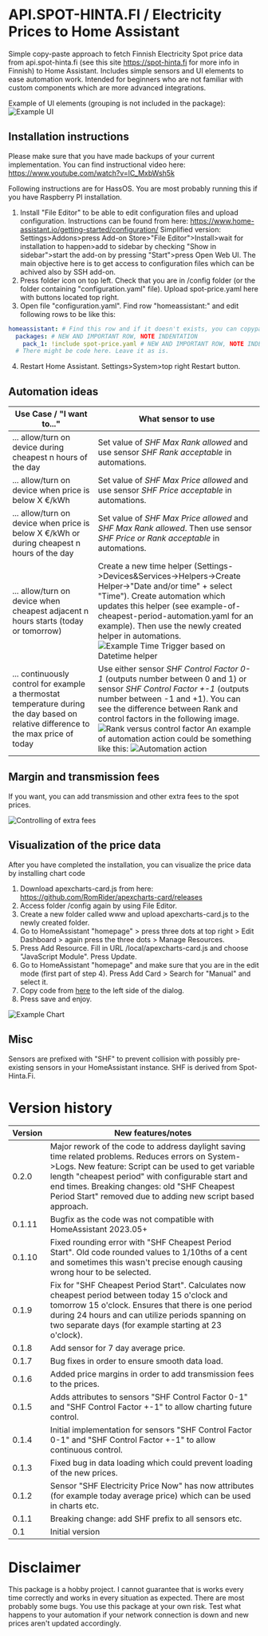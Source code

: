 # API.SPOT-HINTA.FI / Electricity Prices to Home Assistant 
Simple copy-paste approach to fetch Finnish Electricity Spot price data from api.spot-hinta.fi (see this site https://spot-hinta.fi for more info in Finnish) to Home Assistant. Includes simple sensors and UI elements to ease automation work. Intended for beginners who are not familiar with custom components which are more advanced integrations.

Example of UI elements (grouping is not included in the package):
![Example UI](/img/example.png)

## Installation instructions
Please make sure that you have made backups of your current implementation. You can find instructional video here: https://www.youtube.com/watch?v=lC_MxbWsh5k

Following instructions are for HassOS. You are most probably running this if you have Raspberry PI installation.

1. Install "File Editor" to be able to edit configuration files and upload configuration. Instructions can be found from here: https://www.home-assistant.io/getting-started/configuration/ Simplified version: Settings>Addons>press Add-on Store>"File Editor">Install>wait for installation to happen>add to sidebar by checking "Show in sidebar">start the add-on by pressing "Start">press Open Web UI. The main objective here is to get access to configuration files which can be achived also by SSH add-on.
2. Press folder icon on top left. Check that you are in /config folder (or the folder containing "configuration.yaml" file). Upload spot-price.yaml here with buttons located top right.
3. Open file "configuration.yaml". Find row "homeassistant:" and edit following rows to be like this:
```yaml
homeassistant: # Find this row and if it doesn't exists, you can copypaste this whole block to the file.
  packages: # NEW AND IMPORTANT ROW, NOTE INDENTATION
    pack_1: !include spot-price.yaml # NEW AND IMPORTANT ROW, NOTE INDENTATION
  # There might be code here. Leave it as is.
```
4. Restart Home Assistant. Settings>System>top right Restart button.

## Automation ideas

| Use Case / "I want to..."| What sensor to use |
| --- | --- |
| ... allow/turn on device during cheapest n hours of the day | Set value of *SHF Max Rank allowed* and use sensor *SHF Rank acceptable* in automations. |
| ... allow/turn on device when price is below X €/kWh | Set value of *SHF Max Price allowed* and use sensor *SHF Price acceptable* in automations. |
| ... allow/turn on device when price is below X €/kWh or during cheapest n hours of the day | Set value of *SHF Max Price allowed* and *SHF Max Rank allowed*. Then use sensor *SHF Price or Rank acceptable* in automations. |
| ... allow/turn on device when cheapest adjacent n hours starts (today or tomorrow)  | Create a new time helper (Settings->Devices&Services->Helpers->Create Helper->"Date and/or time" + select "Time"). Create automation which updates this helper (see example-of-cheapest-period-automation.yaml for an example). Then use the newly created helper in automations. ![Example Time Trigger based on Datetime helper](/img/example-time-trigger.png) |
| ... continuously control for example a thermostat temperature during the day based on relative difference to the max price of today | Use either sensor *SHF Control Factor 0-1* (outputs number between 0 and 1) or sensor *SHF Control Factor +-1* (outputs number between -1 and +1). You can see the difference between Rank and control factors in the following image. ![Rank versus control factor](/img/rank-versus-controlfactor.PNG) An example of automation action could be something like this: ![Automation action](/img/continuous-control.png) |

## Margin and transmission fees

If you want, you can add transmission and other extra fees to the spot prices.

![Controlling of extra fees](/img/extra-fees.PNG)

## Visualization of the price data

After you have completed the installation, you can visualize the price data by installing chart code 

1. Download apexcharts-card.js from here: https://github.com/RomRider/apexcharts-card/releases
2. Access folder /config again by using File Editor. 
3. Create a new folder called www and upload apexcharts-card.js to the newly created folder.
4. Go to HomeAssistant "homepage" > press three dots at top right > Edit Dashboard > again press the three dots > Manage Resources.
5. Press Add Resource. Fill in URL /local/apexcharts-card.js and choose "JavaScript Module". Press Update.
6. Go to HomeAssistant "homepage" and make sure that you are in the edit mode (first part of step 4). Press Add Card > Search for "Manual" and select it.
7. Copy code from [here](/apexchart-card-visualisations/current_electricity_price.yaml) to the left side of the dialog.
8. Press save and enjoy.

![Example Chart](/img/chart.png)

## Misc

Sensors are prefixed with "SHF" to prevent collision with possibly pre-existing sensors in your HomeAssistant instance. SHF is derived from Spot-Hinta.Fi.

# Version history

| Version | New features/notes |
| --- | --- |
| 0.2.0 | Major rework of the code to address daylight saving time related problems. Reduces errors on System->Logs. New feature: Script can be used to get variable length "cheapest period" with configurable start and end times. Breaking changes: old "SHF Cheapest Period Start" removed due to adding new script based approach. |
| 0.1.11 | Bugfix as the code was not compatible with HomeAssistant 2023.05+ |
| 0.1.10 | Fixed rounding error with "SHF Cheapest Period Start". Old code rounded values to 1/10ths of a cent and sometimes this wasn't precise enough causing wrong hour to be selected. |
| 0.1.9 | Fix for "SHF Cheapest Period Start". Calculates now cheapest period between today 15 o'clock and tomorrow 15 o'clock. Ensures that there is one period during 24 hours and can utilize periods spanning on two separate days (for example starting at 23 o'clock). |
| 0.1.8 | Add sensor for 7 day average price. |
| 0.1.7 | Bug fixes in order to ensure smooth data load. |
| 0.1.6 | Added price margins in order to add transmission fees to the prices.  |
| 0.1.5 | Adds attributes to sensors "SHF Control Factor 0-1" and "SHF Control Factor +-1" to allow charting future control. |
| 0.1.4 | Initial implementation for sensors "SHF Control Factor 0-1" and "SHF Control Factor +-1" to allow continuous control.  |
| 0.1.3 | Fixed bug in data loading which could prevent loading of the new prices.  |
| 0.1.2 | Sensor "SHF Electricity Price Now" has now attributes (for example today average price) which can be used in charts etc.  |
| 0.1.1 | Breaking change: add SHF prefix to all sensors etc. |
| 0.1 | Initial version |

# Disclaimer

This package is a hobby project. I cannot guarantee that is works every time correctly and works in every situation as expected. There are most probably some bugs. You use this package at your own risk. Test what happens to your automation if your network connection is down and new prices aren't updated accordingly.
